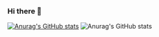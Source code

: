 ### Hi there 👋

<!--
**guipmartins/guipmartins** is a ✨ _special_ ✨ repository because its `README.md` (this file) appears on your GitHub profile.

Here are some ideas to get you started:

- 🔭 I’m currently working on ...
- 🌱 I’m currently learning ...
- 👯 I’m looking to collaborate on ...
- 🤔 I’m looking for help with ...
- 💬 Ask me about ...
- 📫 How to reach me: ...
- 😄 Pronouns: ...
- ⚡ Fun fact: ...
-->

[![Anurag's GitHub stats](https://github-readme-stats.vercel.app/api?username=guipmartins)](https://github.com/guipmartins/github-readme-stats)
![Anurag's GitHub stats](https://github-readme-stats.vercel.app/api?username=guipmartins&count_private=true)

